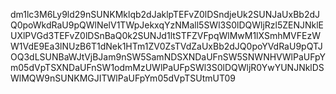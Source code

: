 dm1lc3M6Ly9ld29nSUNKMklqb2dJaklpTEFvZ0lDSndjeUk2SUNJaUxBb2dJQ0poWkdRaU9pQWlNelV1TWpJekxqYzNMall5SWl3S0lDQWljRzl5ZENJNklEUXlPVGd3TEFvZ0lDSnBaQ0k2SUNJd1ltSTFZVFpqWlMwM1lXSmhMVFEzWW1VdE9Ea3lNUzB6T1dNek1HTm1ZV0ZsTVdZaUxBb2dJQ0poYVdRaU9pQTJOQ3dLSUNBaWJtVjBJam9nSW5SamNDSXNDaUFnSW5SNWNHVWlPaUFpYm05dVpTSXNDaUFnSW1odmMzUWlPaUFpSWl3S0lDQWljR0YwYUNJNklDSWlMQW9nSUNKMGJITWlPaUFpYm05dVpTSUtmUT09